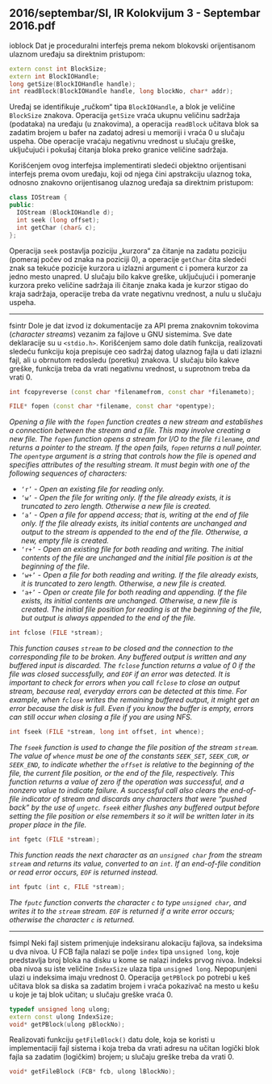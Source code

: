 2016/septembar/SI, IR Kolokvijum 3 - Septembar 2016.pdf
--------------------------------------------------------------------------------
ioblock
Dat je proceduralni interfejs prema nekom blokovski orijentisanom ulaznom uređaju sa
direktnim pristupom:
```cpp
extern const int BlockSize;
extern int BlockIOHandle;
long getSize(BlockIOHandle handle);
int readBlock(BlockIOHandle handle, long blockNo, char* addr);
```
Uređaj se identifikuje „ručkom“ tipa `BlockIOHandle`, a blok je veličine `BlockSize` znakova.
Operacija `getSize` vraća ukupnu veličinu sadržaja (podataka) na uređaju (u znakovima), a
operacija `readBlock` učitava blok sa zadatim brojem u bafer na zadatoj adresi u memoriji i
vraća 0 u slučaju uspeha. Obe operacije vraćaju negativnu vrednost u slučaju greške,
uključujući i pokušaj čitanja bloka preko granice veličine sadržaja.

Korišćenjem ovog interfejsa implementirati sledeći objektno orijentisani interfejs prema
ovom uređaju, koji od njega čini apstrakciju ulaznog toka, odnosno znakovno orijentisanog
ulaznog uređaja sa direktnim pristupom:
```cpp
class IOStream {
public:
  IOStream (BlockIOHandle d);
  int seek (long offset);
  int getChar (char& c);
};
```
Operacija `seek` postavlja poziciju „kurzora“ za čitanje na zadatu poziciju (pomeraj počev od
znaka na poziciji 0), a operacije `getChar` čita sledeći znak sa tekuće pozicije kurzora u izlazni
argument c i pomera kurzor za jedno mesto unapred. U slučaju bilo kakve greške, uključujući
i pomeranje kurzora preko veličine sadržaja ili čitanje znaka kada je kurzor stigao do kraja
sadržaja, operacije treba da vrate negativnu vrednost, a nulu u slučaju uspeha.

--------------------------------------------------------------------------------
fsintr
Dole je dat izvod iz dokumentacije za API prema znakovnim tokovima (*character streams*)
vezanim za fajlove u GNU sistemima. Sve date deklaracije su u `<stdio.h>`. Korišćenjem
samo dole datih funkcija, realizovati sledeću funkciju koja prepisuje ceo sadržaj datog
ulaznog fajla u dati izlazni fajl, ali u obrnutom redosledu (poretku) znakova. U slučaju bilo
kakve greške, funkcija treba da vrati negativnu vrednost, u suprotnom treba da vrati 0.
```cpp
int fcopyreverse (const char *filenamefrom, const char *filenameto);
```
```cpp
FILE* fopen (const char *filename, const char *opentype);
```

*Opening a file with the `fopen` function creates a new stream and establishes a connection between the stream and a file. This may involve creating a new file. The `fopen` function opens a stream for I/O to the file `filename`, and returns a pointer to the stream. If the open fails, `fopen` returns a null pointer. The `opentype` argument is a string that controls how the file is opened and specifies attributes of the resulting stream. It must begin with one of the following sequences of characters:*

- `‘r’` - *Open an existing file for reading only.*
- `‘w’` - *Open the file for writing only. If the file already exists, it is truncated to zero length. Otherwise a new file is created.*
- `‘a’` - *Open a file for append access; that is, writing at the end of file only. If the file already exists, its initial contents are unchanged and output to the stream is appended to the end of the file. Otherwise, a new, empty file is created.*
- `‘r+’` - *Open an existing file for both reading and writing. The initial contents of the file are unchanged and the initial file position is at the beginning of the file.*
- `‘w+’` - *Open a file for both reading and writing. If the file already exists, it is truncated to zero length. Otherwise, a new file is created.*
- `‘a+’` - *Open or create file for both reading and appending. If the file exists, its initial contents are unchanged. Otherwise, a new file is created. The initial file position for reading is at the beginning of the file, but output is always appended to the end of the file.*

```cpp
int fclose (FILE *stream);
```
*This function causes `stream`  to be closed and the connection to the corresponding file to be broken. Any buffered output is written and any buffered input is discarded. The `fclose` function returns a value of 0 if the file was closed successfully, and `EOF` if an error was detected. It is important to check for errors when you call `fclose`  to close an output stream, because real, everyday errors can be detected at this time. For example, when `fclose` writes the remaining buffered output, it might get an error because the disk is full. Even if you know the buffer is empty, errors can still occur when closing a file if you are using NFS.*
```cpp
int fseek (FILE *stream, long int offset, int whence);
```
*The `fseek`  function is used to change the file position of the stream `stream`. The value of `whence` must be one of the constants `SEEK_SET`, `SEEK_CUR`, or `SEEK_END`, to indicate whether the `offset` is relative to the beginning of the file, the current file position, or the end of the file, respectively. This function returns a value of zero if the operation was successful, and a nonzero value to indicate failure. A successful call also clears the end-of-file indicator of stream and discards any characters that were “pushed back”  by the use of `ungetc`. `fseek` either flushes any buffered output before setting the file position or else remembers it so it will be written later in its proper place in the file.*
```cpp
int fgetc (FILE *stream);
```
*This function reads the next character as an `unsigned char` from the stream `stream` and returns its value, converted to an `int`. If an end-of-file condition or read error occurs, `EOF` is returned instead.*
```cpp
int fputc (int c, FILE *stream);
```
*The `fputc`  function converts the character `c`  to type `unsigned char`, and writes it to the `stream` stream. `EOF` is returned if a write error occurs; otherwise the character `c` is returned.*

--------------------------------------------------------------------------------
fsimpl
Neki fajl sistem primenjuje indeksiranu alokaciju fajlova, sa indeksima u dva nivoa. U FCB
fajla nalazi se polje `index` tipa `unsigned long`, koje predstavlja broj bloka na disku u kome
se nalazi indeks prvog nivoa. Indeksi oba nivoa su iste veličine `IndexSize`  ulaza tipa
`unsigned long`. Nepopunjeni ulazi u indeksima imaju vrednost 0. Operacija `getPBlock` po
potrebi u keš učitava blok sa diska sa zadatim brojem i vraća pokazivač na mesto u kešu u
koje je taj blok učitan; u slučaju greške vraća 0.
```cpp
typedef unsigned long ulong;
extern const ulong IndexSize;
void* getPBlock(ulong pBlockNo);
```
Realizovati funkciju `getFileBlock()` datu dole, koja se koristi u implementaciji fajl sistema
i koja treba da vrati adresu na učitan logički blok fajla sa zadatim (logičkim) brojem; u slučaju
greške treba da vrati 0.
```cpp
void* getFileBlock (FCB* fcb, ulong lBlockNo);
```
